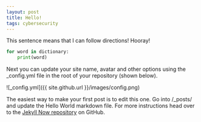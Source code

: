 ```yaml
---
layout: post
title: Hello!
tags: cybersecurity
---
```


This sentence means that I can follow directions! Hooray!

```python
for word in dictionary:
    print(word)
```
Next you can update your site name, avatar and other options using the _config.yml file in the root of your repository (shown below).

![_config.yml]({{ site.github.url }}/images/config.png)

The easiest way to make your first post is to edit this one. Go into /_posts/ and update the Hello World markdown file. For more instructions head over to the [Jekyll Now repository](https://github.com/barryclark/jekyll-now) on GitHub.